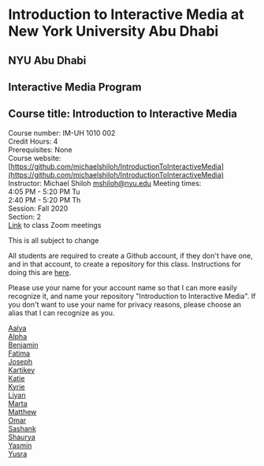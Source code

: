 # Introduction to Interactive Media at New York University Abu Dhabi  
## NYU Abu Dhabi
## Interactive Media Program
## Course title: Introduction to Interactive Media
Course number: IM-UH 1010 002    
Credit Hours: 4     
Prerequisites: None     
Course website: [https://github.com/michaelshiloh/IntroductionToInteractiveMedia](https://github.com/michaelshiloh/IntroductionToInteractiveMedia)    
Instructor: Michael Shiloh mshiloh@nyu.edu
Meeting times:    
4:05 PM - 5:20 PM Tu    
2:40 PM - 5:20 PM Th    
Session: Fall 2020    
Section: 2  
[Link](https://nyu.zoom.us/j/97636620851) to class Zoom meetings

This is all subject to change

All students are required to create a Github account, if they don't have one,
and in that account, to create a repository for this class. Instructions for
doing this are
[here](https://github.com/michaelshiloh/resourcesForClasses#github-resources).

Please use your name for your account name so that I can more easily recognize
it, and name your repository "Introduction to Interactive Media". If you don't
want to use your name for privacy reasons, please choose an alias that I can
recognize as you.

[Aalya](https://github.com/AalyaSharaf/intro-to-IM)  
[Alpha](https://github.com/Alphaam/Intro-to-IM)  
[Benjamin](http://github.com/molarmanful/IntroductionToInteractiveMedia)  
[Fatima](https://github.com/FatimaAlmaazmi/introIM)  
[Joseph](https://github.com/jhongover9000/intro2im)  
[Kartikey](https://github.com/KartikeySinghal/IntroToIM)  
[Katie](https://github.com/katieferreol/introduction-to-interactive-media)  
[Kyrie](https://github.com/Kyrie21323/introduction-to-interactive-media)  
[Liyan](https://github.com/LiyanIbrahim/intro-to-IM)  
[Marta](https://github.com/martapienkosz/interactivemedia)  
[Matthew](https://github.com/mjvar/intro-to-interactive-media)  
[Omar](https://github.com/soablackwhite/Intro-to-IM)  
[Sashank](https://github.com/sashanksilwal/introduction_to_interactive_media)  
[Shaurya](https://github.com/shaurya-io/introduction-to-interactive-media)  
[Yasmin](https://github.com/yasmin-alshurafa/introduction-to-interactive-media)  
[Yusra](https://github.com/yusra-khan/intro-to-im)  
